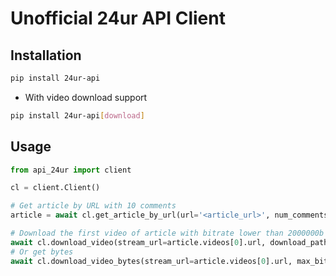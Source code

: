 # Unofficial 24ur API Client

## Installation

```bash
pip install 24ur-api
```
- With video download support
```bash
pip install 24ur-api[download]
```

## Usage

```python
from api_24ur import client

cl = client.Client()

# Get article by URL with 10 comments
article = await cl.get_article_by_url(url='<article_url>', num_comments=10)

# Download the first video of article with bitrate lower than 2000000b to current dir
await cl.download_video(stream_url=article.videos[0].url, download_path='.', max_bitrate=2000000)
# Or get bytes
await cl.download_video_bytes(stream_url=article.videos[0].url, max_bitrate=2000000)
```
